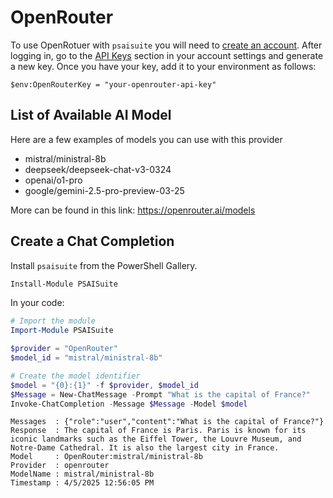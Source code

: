 # OpenRouter

To use OpenRotuer with `psaisuite` you will need to [create an account](https://openrouter.ai/). After logging in, go to the [API Keys](https://openrouter.ai/settings/keys) section in your account settings and generate a new key. Once you have your key, add it to your environment as follows:

```shell
$env:OpenRouterKey = "your-openrouter-api-key"
```

## List of Available AI Model

Here are a few examples of models you can use with this provider

- mistral/ministral-8b
- deepseek/deepseek-chat-v3-0324
- openai/o1-pro
- google/gemini-2.5-pro-preview-03-25

More can be found in this link: https://openrouter.ai/models

## Create a Chat Completion

Install `psaisuite` from the PowerShell Gallery.

```powershell
Install-Module PSAISuite
```

In your code:

```powershell
# Import the module
Import-Module PSAISuite

$provider = "OpenRouter"
$model_id = "mistral/ministral-8b"

# Create the model identifier
$model = "{0}:{1}" -f $provider, $model_id
$Message = New-ChatMessage -Prompt "What is the capital of France?"
Invoke-ChatCompletion -Message $Message -Model $model
```

```shell
Messages  : {"role":"user","content":"What is the capital of France?"}
Response  : The capital of France is Paris. Paris is known for its iconic landmarks such as the Eiffel Tower, the Louvre Museum, and Notre-Dame Cathedral. It is also the largest city in France.
Model     : OpenRouter:mistral/ministral-8b
Provider  : openrouter
ModelName : mistral/ministral-8b
Timestamp : 4/5/2025 12:56:05 PM
```